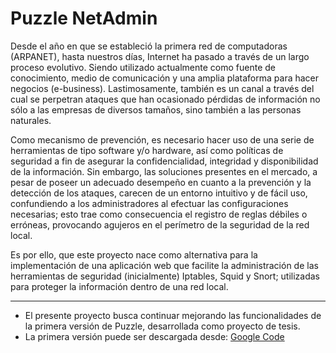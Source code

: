 Puzzle NetAdmin
===============

Desde el año en que se estableció la primera red de computadoras (ARPANET), hasta nuestros días, Internet ha pasado a través de un largo proceso evolutivo. Siendo utilizado actualmente como fuente de conocimiento, medio de comunicación y una amplia plataforma para hacer negocios (e-business). Lastimosamente, también es un canal a través del cual se perpetran ataques que han ocasionado pérdidas de información no sólo a las empresas de diversos tamaños, sino también a las personas naturales.

Como mecanismo de prevención, es necesario hacer uso de una serie de herramientas de tipo software y/o hardware, así como políticas de seguridad a fin de asegurar la confidencialidad, integridad y disponibilidad de la información. Sin embargo, las soluciones presentes en el mercado, a pesar de poseer un adecuado desempeño en cuanto a la prevención y la detección de los ataques, carecen de un entorno intuitivo y de fácil uso, confundiendo a los administradores al efectuar las configuraciones necesarias; esto trae como consecuencia el registro de reglas débiles o erróneas, provocando agujeros en el perímetro de la seguridad de la red local.

Es por ello, que este proyecto nace como alternativa para la implementación de una aplicación web que facilite la administración de las herramientas de seguridad (inicialmente) Iptables, Squid y Snort; utilizadas para proteger la información dentro de una red local.

***

* El presente proyecto busca continuar mejorando las funcionalidades de la primera versión de Puzzle, desarrollada como proyecto de tesis.
* La primera versión puede ser descargada desde: [Google Code](http://code.google.com/p/puzzle-netadmin/)